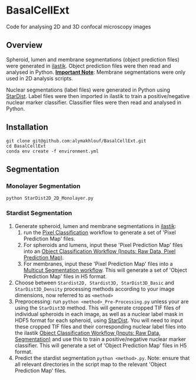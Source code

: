 # BasalCellExt
Code for analysing 2D and 3D confocal microscopy images

## Overview

Spheroid, lumen and membrane segmentations (object prediction files) were generated in [ilastik](https://www.ilastik.org/index.html). Object prediction files were then read and analysed in Python. <ins>**Important Note**</ins>: Membrane segmentations were only used in 2D analysis scripts. 

Nuclear segmentations (label files) were generated in Python using [StarDist](https://github.com/stardist/stardist). Label files were then imported in ilastik to train a positive/negative nuclear marker classifier. Classifier files were then read and analysed in Python.

## Installation

```console
git clone git@github.com:alymakhlouf/BasalCellExt.git  
cd BasalCellExt  
conda env create -f environment.yml
```

## Segmentation
### Monolayer Segmentation

```console
python StarDist2D_2D_Monolayer.py
```

### Stardist Segmentation

1. Generate spheroid, lumen and membrane segmentations in [ilastik](https://www.ilastik.org/index.html):
   1. run the [Pixel Classification](https://www.ilastik.org/documentation/pixelclassification/pixelclassification) workflow to generate a set of 'Pixel Prediction Map' files.
   2. For spheroids and lumens, input these 'Pixel Prediction Map' files into an [Object Classification Workflow (Inputs: Raw Data, Pixel Prediction Map)](https://www.ilastik.org/documentation/objects/objects). 
   3. For membranes, input these 'Pixel Prediction Map' files into a [Multicut Segmentation workflow](https://www.ilastik.org/documentation/multicut/multicut). This will generate a set of 'Object Prediction Map' files in H5 format. 
2. Choose between `Stardist2D, Stardist3D, StarDist3D_Basic` and `StarDist3D_Density` processing methods according to your image dimensions, now referred to as `<method>`
3. Preprocessing: run 
`python <method>_Pre-Processing.py`
unless your are using the `StarDist3D` method. This will generate cropped TIF files of individual spheroids in each image, as well as a nuclear label mask in HDF5 format for each spheroid, using [StarDist](https://github.com/stardist/stardist). You will need to input these cropped TIF files and their corresponding nuclear label files into the ilastik [Object Classification Workflow (Inputs: Raw Data, Segmentation)](https://www.ilastik.org/documentation/objects/objects) and use this to train a positive/negative nuclear marker classifier. This will generate a set of 'Object Prediction Map' files in H5 format.
4. Predict the stardist segmentation `python <method>.py`. Note: ensure that all relevant directories in the script map to the relevant 'Object Prediction Map' files. 

